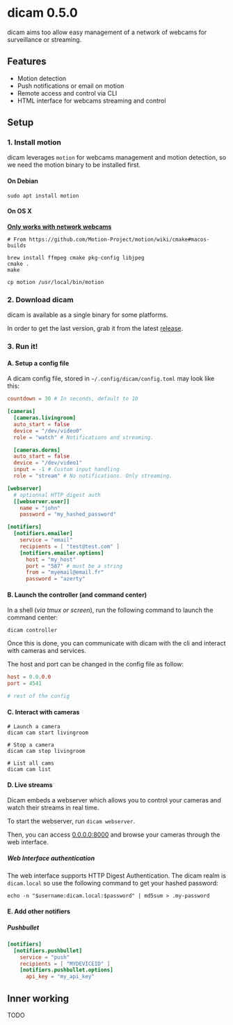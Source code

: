 # dicam 0.5.0

dicam aims too allow easy management of a network of webcams for surveillance or streaming.

## Features

- Motion detection
- Push notifications or email on motion
- Remote access and control via CLI
- HTML interface for webcams streaming and control

## Setup

### 1. Install motion

dicam leverages `motion` for webcams management and motion detection, so we need the motion binary to be installed first.

#### On Debian

```
sudo apt install motion
```

#### On OS X

**[Only works with network webcams](https://github.com/jogu/motion/blob/master/README.MacOSX)**

```
# From https://github.com/Motion-Project/motion/wiki/cmake#macos-builds

brew install ffmpeg cmake pkg-config libjpeg
cmake .
make

cp motion /usr/local/bin/motion
```

### 2. Download dicam

dicam is available as a single binary for some platforms.

In order to get the last version, grab it from the latest [release](https://github.com/davidderus/dicam/releases).

### 3. Run it!

#### A. Setup a config file

A dicam config file, stored in `~/.config/dicam/config.toml` may look like this:

```toml
countdown = 30 # In seconds, default to 10

[cameras]
  [cameras.livingroom]
  auto_start = false
  device = "/dev/video0"
  role = "watch" # Notifications and streaming.

  [cameras.dorms]
  auto_start = false
  device = "/dev/video1"
  input = -1 # Custom input handling
  role = "stream" # No notifications. Only streaming.

[webserver]
  # optionnal HTTP digest auth
  [[webserver.user]]
    name = "john"
    password = "my_hashed_password"

[notifiers]
  [notifiers.emailer]
    service = "email"
    recipients = [ "test@test.com" ]
    [notifiers.emailer.options]
      host = "my_host"
      port = "587" # must be a string
      from = "myemail@email.fr"
      password = "azerty"
```

#### B. Launch the controller (and command center)

In a shell (*via tmux or screen*), run the following command to launch the command center:

`dicam controller`

Once this is done, you can communicate with dicam with the cli and interact with cameras and services.

The host and port can be changed in the config file as follow:

```toml
host = 0.0.0.0
port = 4541

# rest of the config
```

#### C. Interact with cameras

```shell
# Launch a camera
dicam cam start livingroom

# Stop a camera
dicam cam stop livingroom

# List all cams
dicam cam list
```

#### D. Live streams

Dicam embeds a webserver which allows you to control your cameras and watch their
streams in real time.

To start the webserver, run `dicam webserver`.

Then, you can access [0.0.0.0:8000]() and browse your cameras through the
web interface.

##### Web Interface authentication

The web interface supports HTTP Digest Authentication. The dicam realm is `dicam.local`
so use the following command to get your hashed password:

```shell
echo -n "$username:dicam.local:$password" | md5sum > .my-password
```

#### E. Add other notifiers

##### Pushbullet

```toml
[notifiers]
  [notifiers.pushbullet]
    service = "push"
    recipients = [ "MYDEVICEID" ]
    [notifiers.pushbullet.options]
      api_key = "my_api_key"
```

## Inner working

TODO
